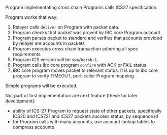 
Program implementating cross chain Programs calls ICS27 specification.

Program works that way:

1. Relayer calls `deliver` on Program with packet data.
2. Program checks that packet was proved by IBC core Program account.
3. Program parses packet to standard and verifies that accounts provided by relayer are accounts in packets
4. Program executes cross chain transaction adhering all spec requirements
5. Program ICS version will be `svm/borsh-1`.
6. Program calls ibc core program `confirm` with ACK or FAIL status
7. IBC core program moves packet to relevant status. It is up to ibc core program to verify TIMEOUT, port-caller Program mapping.

Simple programs will be executed. 

Not part of first implementation are next feature (these for later development):

- ability of ICS-27 Program to request state of other packets, specifically ICS20 and ICS721 and ICS27 packets success status, by sequence id
- for Program calls with many accounts, use account lookup tables to compress accounts  

